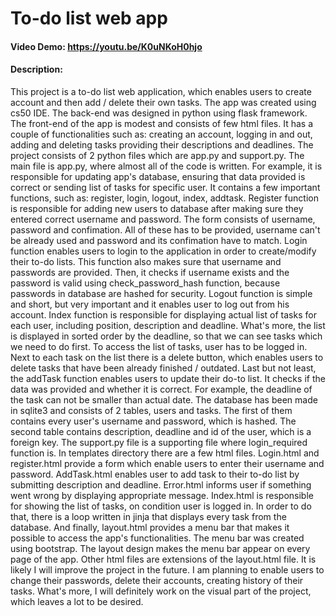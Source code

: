 # To-do list web app
#### Video Demo:  https://youtu.be/K0uNKoH0hjo
#### Description:
This project is a to-do list web application, which enables users to create account and then add / delete their own tasks. The app was created using cs50 IDE. The back-end was designed in python using flask framework. The front-end of the app is modest and consists of few html files. It has a couple of functionalities such as: creating an account, logging in and out, adding and deleting tasks providing their descriptions and deadlines. The project consists of 2 python files which are app.py and support.py. The main file is app.py, where almost all of the code is written. For example, it is responsible for updating app's database, ensuring that data provided is correct or sending list of tasks for specific user. It contains a few important functions, such as: register, login, logout, index, addtask. Register function is responsible for adding new users to database after making sure they entered correct username and password. The form consists of username, password and confimation. All of these has to be provided, username can't be already used and password and its confimation have to match. Login function enables users to login to the application in order to create/modify their to-do lists. This function also makes sure that username and passwords are provided. Then, it checks if username exists and the password is valid using check_password_hash function, because passwords in database are hashed for security. Logout function is simple and short, but very important and it enables user to log out from his account. Index function is responsible for displaying actual list of tasks for each user, including position, description and deadline. What's more, the list is displayed in sorted order by the deadline, so that we can see tasks which we need to do first. To access the list of tasks, user has to be logged in. Next to each task on the list there is a delete button, which enables users to delete tasks that have been already finished / outdated. Last but not least, the addTask function enables users to update their do-to list. It checks if the data was provided and whether it is correct. For example, the deadline of the task can not be smaller than actual date. The database has been made in sqlite3 and consists of 2 tables, users and tasks. The first of them contains every user's username and password, which is hashed. The second table contains description, deadline and id of the user, which is a foreign key. The support.py file is a supporting file where login_required function is.
In templates directory there are a few html files. Login.html and register.html provide a form which enable users to enter their username and password. AddTask.html enables user to add task to their to-do list by submitting description and deadline. Error.html informs user if something went wrong by displaying appropriate message. Index.html is responsible for showing the list of tasks, on condition user is logged in. In order to do that, there is a loop written in jinja that displays every task from the database. And finally, layout.html provides a menu bar that makes it possible to access the app's functionalities. The menu bar was created using bootstrap. The layout design makes the menu bar appear on every page of the app. Other html files are extensions of the layout.html file.
It is likely I will improve the project in the future. I am planning to enable users to change their passwords, delete their accounts, creating history of their tasks. What's more, I will definitely work on the visual part of the project, which leaves a lot to be desired.